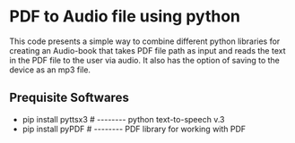 # PDF to Audio file using python
This code presents a simple way to combine different python libraries for creating an Audio-book that
takes PDF file path as input and reads the text in the PDF file to the user via audio. It also has 
the option of saving to the device as an mp3 file.

## Prequisite Softwares
- pip install pyttsx3  # -------- python text-to-speech v.3
- pip install pyPDF    # -------- PDF library for working with PDF
